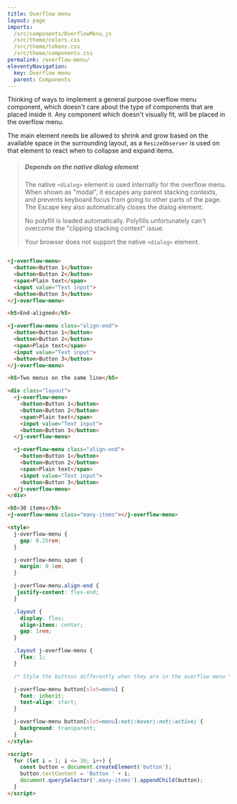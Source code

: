 ```yaml
---
title: Overflow menu
layout: page
imports:
  /src/components/OverflowMenu.js
  /src/theme/colors.css
  /src/theme/tokens.css
  /src/theme/components.css
permalink: /overflow-menu/
eleventyNavigation:
  key: Overflow menu
  parent: Components
---
```


Thinking of ways to implement a general purpose overflow menu component, which doesn't care about the type of components that are placed inside it. Any component which doesn't visually fit, will be placed in the overflow menu.

The main element needs be allowed to shrink and grow based on the available space in the surrounding layout, as a `ResizeObserver` is used on that element to react when to collapse and expand items.

> ##### Depends on the native dialog element
> The native `<dialog>` element is used internally for the overflow menu. When shown as "modal", it escapes any parent stacking contexts, and prevents keyboard focus from going to other parts of the page. The Escape key also automatically closes the dialog element.
>
> No polyfill is loaded automatically. Polyfills unfortunately can't overcome the "clipping stacking context" issue.
>
> <p class="dialog-not-supported">Your browser does not support the native <code>&lt;dialog&gt;</code> element.</p>

<render-example></render-example>
```html

<j-overflow-menu>
  <button>Button 1</button>
  <button>Button 2</button>
  <span>Plain text</span>
  <input value="Text input">
  <button>Button 3</button>
</j-overflow-menu>

<h5>End-aligned</h5>

<j-overflow-menu class="align-end">
  <button>Button 1</button>
  <button>Button 2</button>
  <span>Plain text</span>
  <input value="Text input">
  <button>Button 3</button>
</j-overflow-menu>

<h5>Two menus on the same line</h5>

<div class="layout">
  <j-overflow-menu>
    <button>Button 1</button>
    <button>Button 2</button>
    <span>Plain text</span>
    <input value="Text input">
    <button>Button 3</button>
  </j-overflow-menu>

  <j-overflow-menu class="align-end">
    <button>Button 1</button>
    <button>Button 2</button>
    <span>Plain text</span>
    <input value="Text input">
    <button>Button 3</button>
  </j-overflow-menu>
</div>

<h5>30 items</h5>
<j-overflow-menu class="many-items"></j-overflow-menu>

<style>
  j-overflow-menu {
    gap: 0.25rem;
  }

  j-overflow-menu span {
    margin: 0 1em;
  }

  j-overflow-menu.align-end {
   justify-content: flex-end;
  }

  .layout {
    display: flex;
    align-items: center;
    gap: 1rem;
  }

  .layout j-overflow-menu {
    flex: 1;
  }

  /* Style the buttons differently when they are in the overflow menu */

  j-overflow-menu button[slot=menu] {
    font: inherit;
    text-align: start;
  }

  j-overflow-menu button[slot=menu]:not(:hover):not(:active) {
    background: transparent;
  }
</style>

<script>
  for (let i = 1; i <= 30; i++) {
    const button = document.createElement('button');
    button.textContent = 'Button ' + i;
    document.querySelector('.many-items').appendChild(button);
  }
</script>
```

<script>
if (typeof HTMLDialogElement !== 'undefined') {
  document.querySelector('.dialog-not-supported').style.display = 'none';
}
</script>

<style>
.dialog-not-supported {
  color: var(--red-600);
}
</style>
